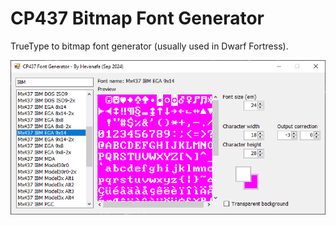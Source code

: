 # CP437 Bitmap Font Generator

TrueType to bitmap font generator (usually used in Dwarf Fortress).

![Preview](./preview.png)
